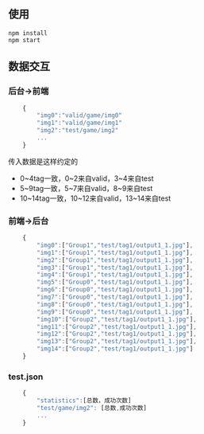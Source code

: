 ## 使用
```shell
npm install
npm start
```

## 数据交互
### 后台->前端
```javascript
    {
        "img0":"valid/game/img0"
        "img1":"valid/game/img1"
        "img2":"test/game/img2"
        ...
    }
```
传入数据是这样约定的
- 0~4tag一致，0~2来自valid，3~4来自test
- 5~9tag一致，5~7来自valid，8~9来自test
- 10~14tag一致，10~12来自valid，13~14来自test
 

### 前端->后台
```javascript
    {
        "img0":["Group1","test/tag1/output1_1.jpg"],
        "img1":["Group1","test/tag1/output1_1.jpg"],
        "img2":["Group1","test/tag1/output1_1.jpg"],
        "img3":["Group1","test/tag1/output1_1.jpg"],
        "img4":["Group1","test/tag1/output1_1.jpg"],
        "img5":["Group0","test/tag1/output1_1.jpg"],
        "img6":["Group0","test/tag1/output1_1.jpg"],
        "img7":["Group0","test/tag1/output1_1.jpg"],
        "img8":["Group0","test/tag1/output1_1.jpg"],
        "img9":["Group0","test/tag1/output1_1.jpg"],
        "img10":["Group2","test/tag1/output1_1.jpg"],
        "img11":["Group2","test/tag1/output1_1.jpg"],
        "img12":["Group2","test/tag1/output1_1.jpg"],
        "img13":["Group2","test/tag1/output1_1.jpg"],
        "img14":["Group2","test/tag1/output1_1.jpg"]
    }
```

### test.json
```javascript
    {
        "statistics":[总数，成功次数]
        "test/game/img2": [总数,成功次数]
        ...
    }
```